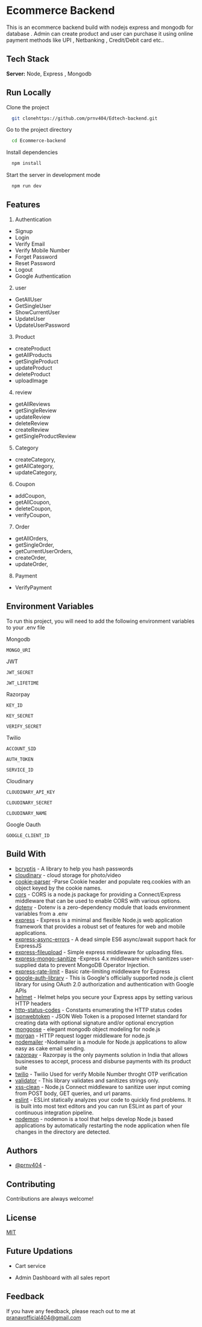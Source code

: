 
# Ecommerce Backend

This is an ecommerce backend build with nodejs express and mongodb for database . Admin can create product and user can purchase it using online payment methods 
 like UPI , Netbanking , Credit/Debit card etc..
## Tech Stack


**Server:** Node, Express , Mongodb 


## Run Locally

Clone the project

```bash
  git clonehttps://github.com/prnv404/Edtech-backend.git
```

Go to the project directory

```bash
  cd Ecommerce-backend
```

Install dependencies

```bash
  npm install
```

Start the server in development mode

```bash
  npm run dev
```


## Features
 
1. Authentication

- Signup
- Login 
- Verify Email
- Verify Mobile Number
- Forget Password
- Reset Password
- Logout
- Google Authentication

2. user

- GetAllUser 
- GetSingleUser
- ShowCurrentUser
- UpdateUser
- UpdateUserPassword

3. Product 
- createProduct
- getAllProducts
- getSingleProduct
- updateProduct
- deleteProduct
- uploadImage

4. review 

- getAllReviews
- getSingleReview
- updateReview
- deleteReview
- createReview
- getSingleProductReview

5. Category 
- createCategory,
- getAllCategory,
- updateCategory,

6. Coupon 
- addCoupon,
- getAllCoupon,
- deleteCoupon,
- verifyCoupon,

7. Order 

- getAllOrders,
- getSingleOrder,
- getCurrentUserOrders,
- createOrder,
- updateOrder,

8. Payment 
- VerifyPayment
## Environment Variables

To run this project, you will need to add the following environment variables to your .env file

Mongodb

`MONGO_URI`

JWT 

`JWT_SECRET`

`JWT_LIFETIME`

Razorpay


`KEY_ID`

`KEY_SECRET`

`VERIFY_SECRET`

Twilio 


`ACCOUNT_SID`

`AUTH_TOKEN`

`SERVICE_ID`

Cloudinary 


`CLOUDINARY_API_KEY`

`CLOUDINARY_SECRET`

`CLOUDINARY_NAME`

Google Oauth

`GOOGLE_CLIENT_ID`
## Build With


- [bcryptjs](https://www.npmjs.com/package/bcrypt) - A library to help you hash passwords
- [cloudinary](https://cloudinary.com/) - cloud storage for photo/video
- [cookie-parser](https://www.npmjs.com/package/cookie-parser) -Parse Cookie header and populate req.cookies with an object keyed by the cookie names.
- [cors](https://www.npmjs.com/package/cors) - CORS is a node.js package for providing a Connect/Express middleware that can be used to enable CORS with various options.
- [dotenv](https://www.npmjs.com/package/dotenv) - Dotenv is a zero-dependency module that loads environment variables from a .env
- [express](https://expressjs.com/) - Express is a minimal and flexible Node.js web application framework that provides a robust set of features for web and mobile applications.
- [express-async-errors](https://www.npmjs.com/package/express-async-errors) - A dead simple ES6 async/await support hack for ExpressJS
- [express-fileupload](https://www.npmjs.com/package/express-fileupload) - Simple express middleware for uploading files.
- [express-mongo-sanitize](https://www.npmjs.com/package/express-mongo-sanitize) -Express 4.x middleware which sanitizes user-supplied data to prevent MongoDB Operator Injection. 
- [express-rate-limit](https://www.npmjs.com/package/express-rate-limit) - Basic rate-limiting middleware for Express
- [google-auth-library](https://www.npmjs.com/package/google-auth-library) - This is Google's officially supported node.js client library for using OAuth 2.0 authorization and authentication with Google APIs
- [helmet](https://www.npmjs.com/package/helmet) - Helmet helps you secure your Express apps by setting various HTTP headers
- [http-status-codes](https://www.npmjs.com/package/http-status-codes) - Constants enumerating the HTTP status codes
- [jsonwebtoken](https://jwt.io/) - JSON Web Token is a proposed Internet standard for creating data with optional signature and/or optional encryption 
- [mongoose](https://mongoosejs.com/) - elegant mongodb object modeling for node.js
- [morgan](https://www.npmjs.com/package/morgan) - HTTP request logger middleware for node.js
- [nodemailer](https://nodemailer.com/about/) -Nodemailer is a module for Node.js applications to allow easy as cake email sending.  
- [razorpay](https://razorpay.com/) - Razorpay is the only payments solution in India that allows businesses to accept, process and disburse payments with its product suite
- [twilio](https://www.twilio.com/) - Twilio Used for verify Mobile Number throght OTP verification
- [validator](https://www.npmjs.com/package/validator) - This library validates and sanitizes strings only.
- [xss-clean](https://www.npmjs.com/package/xss-clean) - Node.js Connect middleware to sanitize user input coming from POST body, GET queries, and url params.
- [eslint](https://eslint.org/) - ESLint statically analyzes your code to quickly find problems. It is built into most text editors and you can run ESLint as part of your continuous integration pipeline.
- [nodemon](https://www.npmjs.com/package/nodemon) - nodemon is a tool that helps develop Node.js based applications by automatically restarting the node application when file changes in the directory are detected.


## Authors

- [@prnv404](https://www.github.com/prnv404) -


## Contributing

Contributions are always welcome!




## License

[MIT](https://choosealicense.com/licenses/mit/)


## Future Updations

- Cart service

- Admin Dashboard with all sales report




## Feedback

If you have any feedback, please reach out to me at pranavofficial404@gmail.com

